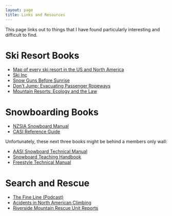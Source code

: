 ```yaml
---
layout: page
title: Links and Resources
---
```


This page links out to things that I have found particularly interesting and difficult to find.

# Ski Resort Books

* [Map of every ski resort in the US and North America](https://bestmapsever.com/collections/skiing-snowboarding)
* [Ski Inc](https://www.amazon.com/gp/product/B01N2X7K6J/)
* [Snow Guns Before Sunrise](https://www.amazon.com/gp/product/B078F9LXTN/)
* [Don't Jump: Evacuating Passenger Ropeways](https://www.amazon.com/dp/1493680587)
* [Mountain Resorts: Ecology and the Law](https://www.amazon.com/dp/0754623157)

# Snowboarding Books

* [NZSIA Snowboard Manual](https://nzsia.myshopify.com/collections/frontpage/products/snowboard-manual)
* [CASI Reference Guide](https://casi-acms.com/PDF/CASI_RefGuide.pdf)

Unfortunately, these next three books might be behind a members only wall:
* [AASI Snowboard Technical Manual](https://shop.thesnowpros.org/2015-snowboard-technical-manual/)
* [Snowboard Teaching Handbook](https://shop.thesnowpros.org/2015-snowboard-teaching-handbook/)
* [Freestyle Technical Manual](https://shop.thesnowpros.org/2016-freestyle-technical-manual/)

# Search and Rescue

* [The Fine Line (Podcast)](http://www.backcountryzero.com/the-fine-line-podcast)
* [Acidents in North American Climbing](http://publications.americanalpineclub.org/about_the_accidents)
* [Riverside Mountain Rescue Unit Reports](https://rmru.org/missions-archive-index/)
